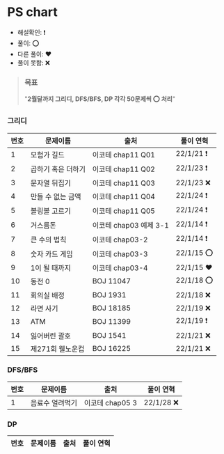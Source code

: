 # PS chart

- 해설확인: ❗️
- 풀이: ⭕️
- 다른 풀이: ❤️
- 풀이 못함: ❌

> ### 목표
> 
> "**2월달까지 그리디, DFS/BFS, DP 각각 50문제씩 ⭕ 처리**"

### 그리디
| 번호 | 문제이름 | 출처 | 풀이 연혁 |
| --------- | ----------- | ----------- | ----------- |
| 1 | 모험가 길드 | 이코테 chap11 Q01 | 22/1/21 ❗️ |
| 2 | 곱하기 혹은 더하기 | 이코테 chap11 Q02 | 22/1/23 ❗️ |
| 3 | 문자열 뒤집기 | 이코테 chap11 Q03 | 22/1/23 ❌️ |
| 4 | 만들 수 없는 금액 | 이코테 chap11 Q04 | 22/1/24 ❗️  |
| 5 | 볼링볼 고르기 | 이코테 chap11 Q05 | 22/1/24 ❗️  |
| 6 | 거스름돈 | 이코테 chap03 예제 3-1 | 22/1/14 ❗️  |
| 7 | 큰 수의 법칙 | 이코테 chap03-2 | 22/1/14 ❗️  |
| 8 | 숫자 카드 게임 | 이코테 chap03-3 | 22/1/15 ⭕  |
| 9 | 1이 될 때까지 | 이코테 chap03-4 | 22/1/15 ❤️  |
| 10 | 동전 0 | BOJ 11047 | 22/1/18 ⭕ |
| 11 | 회의실 배정 | BOJ 1931 | 22/1/18 ❌ |
| 12 | 라면 사기 | BOJ 18185 | 22/1/19 ❌ |
| 13 | ATM | BOJ 11399 | 22/1/19 ❗ |
| 14 | 잃어버린 괄호 | BOJ 1541 | 22/1/21 ❌ |
| 15 | 제271회 웰노운컵 | BOJ 16225 | 22/1/21 ❌ |


### DFS/BFS
| 번호 | 문제이름 | 출처 | 풀이 연혁 |
| --------- |  ----------- | ----------- | ----------- |
| 1 | 음료수 얼려먹기 | 이코테 chap05 3 | 22/1/28 ❌️ |

### DP
| 번호 | 문제이름 | 출처 | 풀이 연혁 |
| --------- |  ----------- | ----------- | ----------- |
